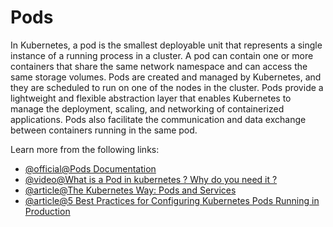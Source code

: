 # Pods

In Kubernetes, a pod is the smallest deployable unit that represents a single instance of a running process in a cluster. A pod can contain one or more containers that share the same network namespace and can access the same storage volumes. Pods are created and managed by Kubernetes, and they are scheduled to run on one of the nodes in the cluster. Pods provide a lightweight and flexible abstraction layer that enables Kubernetes to manage the deployment, scaling, and networking of containerized applications. Pods also facilitate the communication and data exchange between containers running in the same pod.

Learn more from the following links:

- [@official@Pods Documentation](https://kubernetes.io/docs/concepts/workloads/pods/)
- [@video@What is a Pod in kubernetes ? Why do you need it ?](https://www.youtube.com/watch?v=k0fzMZgpp14)
- [@article@The Kubernetes Way: Pods and Services](https://thenewstack.io/kubernetes-way-part-one/)
- [@article@5 Best Practices for Configuring Kubernetes Pods Running in Production](https://thenewstack.io/5-best-practices-for-configuring-kubernetes-pods-running-in-production/)
